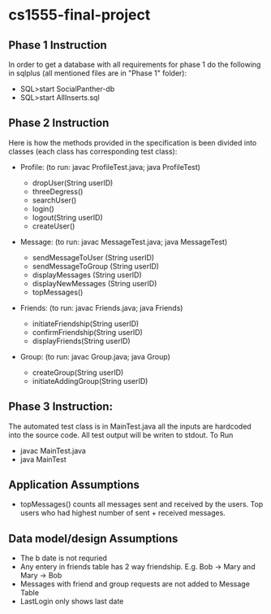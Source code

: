 # cs1555-final-project

## Phase 1 Instruction

In order to get a database with all requirements for phase 1 do the following in sqlplus (all mentioned files are in "Phase 1" folder):

  - SQL>start SocialPanther-db
  - SQL>start AllInserts.sql
  
## Phase 2 Instruction
Here is how the methods provided in the specification is been divided into classes (each class has corresponding test class): 
  - Profile: (to run: javac ProfileTest.java; java ProfileTest) 
     - dropUser(String userID)
	 - threeDegress()
     - searchUser()
     - login()
     - logout(String userID)
	 - createUser()
	 
  - Message: (to run: javac MessageTest.java; java MessageTest)
     - sendMessageToUser (String userID)
	 - sendMessageToGroup (String userID)
	 - displayMessages (String userID)
	 - displayNewMessages (String userID)
	 - topMessages()
  
  - Friends: (to run: javac Friends.java; java Friends)
     - initiateFriendship(String userID)
     - confirmFriendship(String userID)	
     - displayFriends(String userID)

  - Group: (to run: javac Group.java; java Group)
     - createGroup(String userID)
	 - initiateAddingGroup(String userID)

## Phase 3 Instruction:
The automated test class is in MainTest.java all the inputs are hardcoded into the source code. All test output will be writen to stdout. To Run 
   - javac MainTest.java
   - java MainTest


## Application Assumptions

  - topMessages() counts all messages sent and received by the users. Top users who had highest number of sent + received messages.
  
## Data model/design Assumptions

  - The b date is not requried 
  - Any entery in friends table has 2 way friendship. E.g. Bob -> Mary and Mary -> Bob
  - Messages with friend and group requests are not added to Message Table
  - LastLogin only shows last date